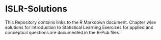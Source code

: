 # ISLR-Solutions
This Repository contains links to the R Markdown document. Chapter wise solutions for Introduction to Statistical Learning Exercises for applied and conceptual questions are documented in the R-Pub files.
